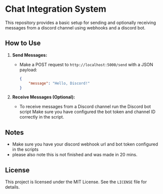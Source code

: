 # Chat Integration System

This repository provides a basic setup for sending and optionally receiving messages from a discord channel using webhooks and a discord bot.

## How to Use

1. **Send Messages:**
   - Make a POST request to `http://localhost:5000/send` with a JSON payload:
   
     ```json
     {
         "message": "Hello, Discord!"
     }
     ```

2. **Receive Messages (Optional):**
   - To receive messages from a Discord channel run the Discord bot script Make sure you have configured the bot token and channel ID correctly in the script.

## Notes

- Make sure you have your discord webhook url and bot token configured in the scripts
- please also note this is not finished and was made in 20 mins.

## License

This project is licensed under the MIT License. See the `LICENSE` file for details.
